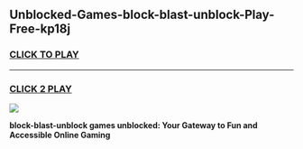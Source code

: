 
## Unblocked-Games-block-blast-unblock-Play-Free-kp18j
<h3>
<a href="https://premium76.site?title=block-blast-unblock&ref=12A">CLICK TO PLAY</a></h3>
<hr>

<h3>
<a href="https://premium76.site?title=block-blast-unblock&ref=12A">CLICK 2 PLAY</a>
  
</h3>

<a href="https://premium76.site?title=block-blast-unblock&ref=12A"><img src="https://clearcache.store/games.png"></a>


**block-blast-unblock games unblocked: Your Gateway to Fun and Accessible Online Gaming**
